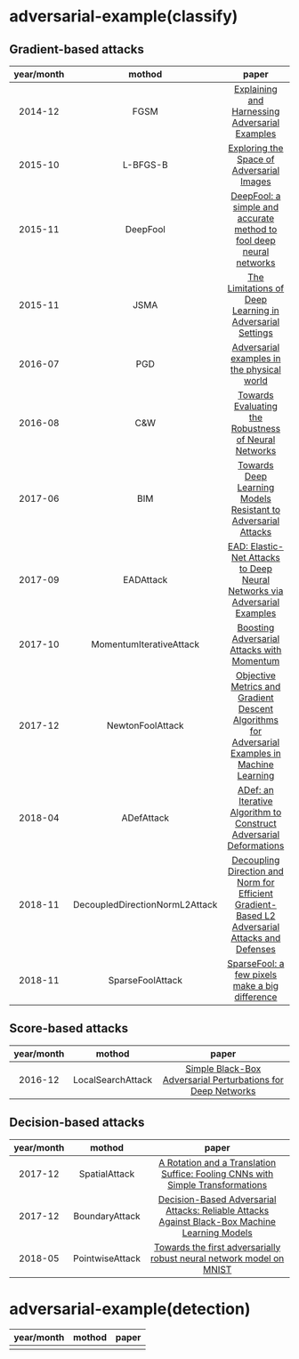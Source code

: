 # adversarial-example(classify)

## Gradient-based attacks                           
|year/month   | mothod  |                                           paper                                 |                 
|:-----------:|:-------:|:-------------------------------------------------------------------------------:|                      
|2014-12      |FGSM     | [Explaining and Harnessing Adversarial Examples](https://arxiv.org/abs/1412.6572)        
|2015-10      |L-BFGS-B | [Exploring the Space of Adversarial Images](https://arxiv.org/abs/1510.05328)
|2015-11      |DeepFool| [DeepFool: a simple and accurate method to fool deep neural networks](https://arxiv.org/abs/1511.04599)    
|2015-11      |JSMA     | [The Limitations of Deep Learning in Adversarial Settings](https://arxiv.org/abs/1511.07528)
|2016-07      |PGD   | [Adversarial examples in the physical world](https://arxiv.org/abs/1607.02533)
|2016-08      |C&W   | [Towards Evaluating the Robustness of Neural Networks](https://arxiv.org/abs/1608.04644)
|2017-06      |BIM   | [Towards Deep Learning Models Resistant to Adversarial Attacks](https://arxiv.org/abs/1706.06083)
|2017-09      |EADAttack   | [EAD: Elastic-Net Attacks to Deep Neural Networks via Adversarial Examples](https://arxiv.org/abs/1709.04114)
|2017-10      |MomentumIterativeAttack   | [Boosting Adversarial Attacks with Momentum](https://arxiv.org/abs/1710.06081)
|2017-12      |NewtonFoolAttack   | [Objective Metrics and Gradient Descent Algorithms for Adversarial Examples in Machine Learning](https://andrewxiwu.github.io/public/papers/2017/JWJ17-objective-metrics-and-gradient-descent-based-algorithms-for-adversarial-examples-in-machine-learning.pdf)
|2018-04      |ADefAttack   | [ADef: an Iterative Algorithm to Construct Adversarial Deformations](https://arxiv.org/abs/1804.07729)
|2018-11      |DecoupledDirectionNormL2Attack   | [Decoupling Direction and Norm for Efficient Gradient-Based L2 Adversarial Attacks and Defenses](https://arxiv.org/abs/1811.09600)
|2018-11      |SparseFoolAttack   | [SparseFool: a few pixels make a big difference](https://arxiv.org/abs/1811.02248)

## Score-based attacks                  
|year/month   | mothod  |                                           paper                                 |                 
|:-----------:|:-------:|:-------------------------------------------------------------------------------:|                      
|2016-12      |LocalSearchAttack     | [Simple Black-Box Adversarial Perturbations for Deep Networks](https://arxiv.org/abs/1612.06299) 

## Decision-based attacks          
|year/month   | mothod  |                                           paper                                 |                 
|:-----------:|:-------:|:-------------------------------------------------------------------------------:|                    
|2017-12      |SpatialAttack     | [A Rotation and a Translation Suffice: Fooling CNNs with Simple Transformations](https://arxiv.org/abs/1712.02779)  
|2017-12      |BoundaryAttack     | [Decision-Based Adversarial Attacks: Reliable Attacks Against Black-Box Machine Learning Models](https://arxiv.org/abs/1712.04248)  
|2018-05      |PointwiseAttack     | [Towards the first adversarially robust neural network model on MNIST](https://arxiv.org/abs/1805.09190)  
                                  
                             
                          
# adversarial-example(detection)
|year/month   | mothod  |                                           paper                                 |                 
|:-----------:|:-------:|:-------------------------------------------------------------------------------:|                    
|             |         | []()  

                     

